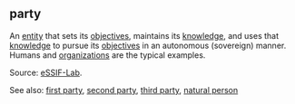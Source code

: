 ## party

<p class="c8"><span>An </span><span class="c2"><a class="c3" href="#h.5imtbzl1f4xo">entity</a></span><span>&nbsp;that sets its </span><span class="c2"><a class="c3" href="#h.k0v6ir8wmcav">objectives</a></span><span>, maintains its </span><span class="c2"><a class="c3" href="#h.k96lktyswxnb">knowledge</a></span><span>, and uses that </span><span class="c2"><a class="c3" href="#h.k96lktyswxnb">knowledge</a></span><span>&nbsp;to pursue its </span><span class="c2"><a class="c3" href="#h.k0v6ir8wmcav">objectives</a></span><span>&nbsp;in an autonomous (sovereign) manner. Humans and </span><span class="c2"><a class="c3" href="#h.z27mp1358pi9">organizations</a></span><span class="c0">&nbsp;are the typical examples.</span></p><p class="c8"><span>Source: </span><span class="c2"><a class="c3" href="https://www.google.com/url?q=https://essif-lab.github.io/framework/docs/essifLab-glossary&amp;sa=D&amp;source=editors&amp;ust=1706779842769367&amp;usg=AOvVaw3XsOrFUMKSrfmd9LDq7894">eSSIF-Lab</a></span><span class="c0">.</span></p><p class="c8"><span>See also: </span><span class="c2"><a class="c3" href="#h.uxx5bjam20ag">first party</a></span><span>, </span><span class="c2"><a class="c3" href="#h.hk94wskqnzri">second party</a></span><span>, </span><span class="c2"><a class="c3" href="#h.zu2vj8151tr">third party</a></span><span>, </span><span class="c2"><a class="c3" href="#h.yx4qb6dcjdvj">natural person</a></span></p>

